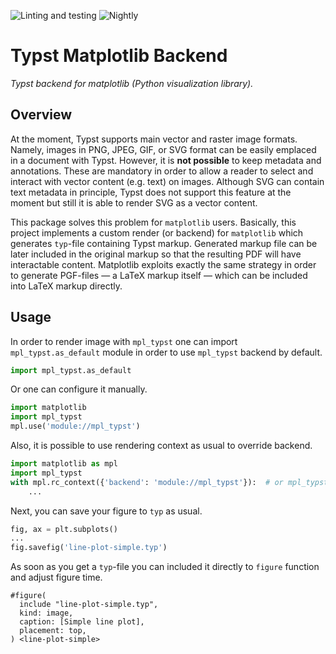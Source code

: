![Linting and testing][1]
![Nightly][2]

[1]: https://github.com/daskol/typst-mpl-backend/actions/workflows/on-push.yml/badge.svg
[2]: https://github.com/daskol/typst-mpl-backend/actions/workflows/on-schedule.yml/badge.svg

# Typst Matplotlib Backend

*Typst backend for matplotlib (Python visualization library).*

## Overview

At the moment, Typst supports main vector and raster image formats. Namely,
images in PNG, JPEG, GIF, or SVG format can be easily emplaced in a document
with Typst. However, it is **not possible** to keep metadata and annotations.
These are mandatory in order to allow a reader to select and interact with
vector content (e.g. text) on images. Although SVG can contain text metadata in
principle, Typst does not support this feature at the moment but still it is
able to render SVG as a vector content.

This package solves this problem for `matplotlib` users. Basically, this
project implements a custom render (or backend) for `matplotlib` which
generates `typ`-file containing Typst markup. Generated markup file can be
later included in the original markup so that the resulting PDF will have
interactable content. Matplotlib exploits exactly the same strategy in order to
generate PGF-files &mdash; a LaTeX markup itself &mdash; which can be included
into LaTeX markup directly.

## Usage

In order to render image with `mpl_typst` one can import `mpl_typst.as_default`
module in order to use `mpl_typst` backend by default.

```python
import mpl_typst.as_default
```

Or one can configure it manually.

```python
import matplotlib
import mpl_typst
mpl.use('module://mpl_typst')
```

Also, it is possible to use rendering context as usual to override backend.

```python
import matplotlib as mpl
import mpl_typst
with mpl.rc_context({'backend': 'module://mpl_typst'}):  # or mpl_typst.BACKEND
    ...
```

Next, you can save your figure to `typ` as usual.

```python
fig, ax = plt.subplots()
...
fig.savefig('line-plot-simple.typ')
```

As soon as you get a `typ`-file you can included it directly to `figure`
function and adjust figure time.

```typst
#figure(
  include "line-plot-simple.typ",
  kind: image,
  caption: [Simple line plot],
  placement: top,
) <line-plot-simple>
```
